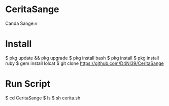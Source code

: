 # CeritaSange
Canda Sange:v

# Install

$ pkg update && pkg upgrade
$ pkg install bash
$ pkg install
$ pkg install ruby
$ gem install lolcat
$ git clone https://github.com/D4NI39/CeritaSange


# Run Script

$ cd CeritaSange
$ ls
$ sh cerita.sh
